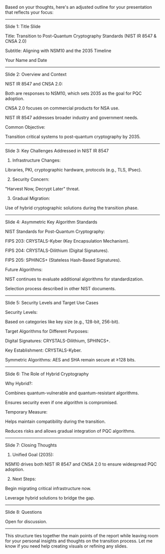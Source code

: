 Based on your thoughts, here's an adjusted outline for your presentation that reflects your focus:


---

Slide 1: Title Slide

Title: Transition to Post-Quantum Cryptography Standards (NIST IR 8547 & CNSA 2.0)

Subtitle: Aligning with NSM10 and the 2035 Timeline

Your Name and Date



---

Slide 2: Overview and Context

NIST IR 8547 and CNSA 2.0:

Both are responses to NSM10, which sets 2035 as the goal for PQC adoption.

CNSA 2.0 focuses on commercial products for NSA use.

NIST IR 8547 addresses broader industry and government needs.


Common Objective:

Transition critical systems to post-quantum cryptography by 2035.




---

Slide 3: Key Challenges Addressed in NIST IR 8547

1. Infrastructure Changes:

Libraries, PKI, cryptographic hardware, protocols (e.g., TLS, IPsec).



2. Security Concern:

"Harvest Now, Decrypt Later" threat.



3. Gradual Migration:

Use of hybrid cryptographic solutions during the transition phase.





---

Slide 4: Asymmetric Key Algorithm Standards

NIST Standards for Post-Quantum Cryptography:

FIPS 203: CRYSTALS-Kyber (Key Encapsulation Mechanism).

FIPS 204: CRYSTALS-Dilithium (Digital Signatures).

FIPS 205: SPHINCS+ (Stateless Hash-Based Signatures).


Future Algorithms:

NIST continues to evaluate additional algorithms for standardization.

Selection process described in other NIST documents.




---

Slide 5: Security Levels and Target Use Cases

Security Levels:

Based on categories like key size (e.g., 128-bit, 256-bit).


Target Algorithms for Different Purposes:

Digital Signatures: CRYSTALS-Dilithium, SPHINCS+.

Key Establishment: CRYSTALS-Kyber.

Symmetric Algorithms: AES and SHA remain secure at ≥128 bits.




---

Slide 6: The Role of Hybrid Cryptography

Why Hybrid?:

Combines quantum-vulnerable and quantum-resistant algorithms.

Ensures security even if one algorithm is compromised.


Temporary Measure:

Helps maintain compatibility during the transition.

Reduces risks and allows gradual integration of PQC algorithms.




---

Slide 7: Closing Thoughts

1. Unified Goal (2035):

NSM10 drives both NIST IR 8547 and CNSA 2.0 to ensure widespread PQC adoption.



2. Next Steps:

Begin migrating critical infrastructure now.

Leverage hybrid solutions to bridge the gap.





---

Slide 8: Questions

Open for discussion.



---

This structure ties together the main points of the report while leaving room for your personal insights and thoughts on the transition process. Let me know if you need help creating visuals or refining any slides.

